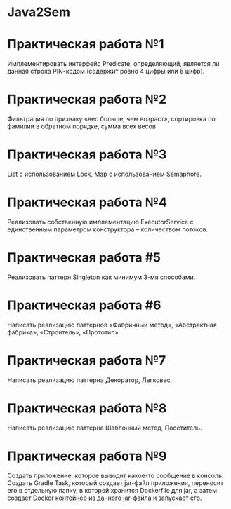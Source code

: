 # Java2Sem
# Практическая работа №1
 Имплементировать интерфейс Predicate, определяющий, является ли данная строка PIN-кодом (содержит ровно 4 цифры или 6 цифр).
# Практическая работа №2
 Фильтрация по признаку «вес больше, чем возраст», сортировка по фамилии в обратном порядке, сумма всех весов
# Практическая работа №3
 List с использованием Lock, Map с использованием Semaphore.
# Практическая работа №4
 Реализовать собственную имплементацию ExecutorService с единственным параметром конструктора – количеством потоков.
# Практическая работа #5
 Реализовать паттерн Singleton как минимум 3-мя способами.
# Практическая работа #6
 Написать реализацию паттернов «Фабричный метод», «Абстрактная фабрика», «Строитель», «Прототип»
# Практическая работа №7
 Написать реализацию паттерна Декоратор, Легковес.
# Практическая работа №8
 Написать реализацию паттерна Шаблонный метод, Посетитель.
# Практическая работа №9
 Создать приложение, которое выводит какое-то сообщение в консоль. Создать Gradle Task, который создает jar-файл приложения, переносит его в
 отдельную папку, в которой хранится Dockerfile для jar, а затем создает Docker контейнер из данного jar-файла и запускает его.
#
#

#
